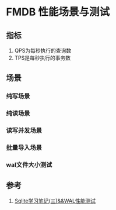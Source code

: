# FMDB 性能场景与测试


## 指标

1. QPS为每秒执行的查询数
2. TPS是每秒执行的事务数

## 场景

### 纯写场景



### 纯读场景



### 读写并发场景


### 批量导入场景



### wal文件大小测试


## 参考

1. [Sqlite学习笔记(三)&&WAL性能测试](http://www.cnblogs.com/cchust/p/4754580.html)